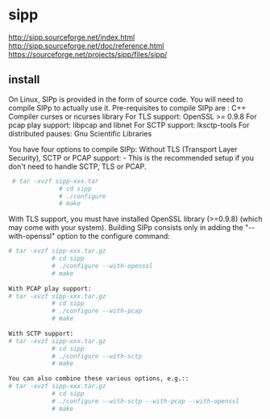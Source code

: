 # sipp

<http://sipp.sourceforge.net/index.html>
<http://sipp.sourceforge.net/doc/reference.html>
<https://sourceforge.net/projects/sipp/files/sipp/>
## install

On Linux, SIPp is provided in the form of source code. You will need to compile SIPp to actually use it.
Pre-requisites to compile SIPp are :
C++ Compiler
curses or ncurses library
For TLS support: OpenSSL >= 0.9.8
For pcap play support: libpcap and libnet
For SCTP support: lksctp-tools
For distributed pauses: Gnu Scientific Libraries

You have four options to compile SIPp:
Without TLS (Transport Layer Security), SCTP or PCAP support: - This is the recommended setup if you don't need to handle SCTP, TLS or PCAP.

```bash
 # tar -xvzf sipp-xxx.tar
              # cd sipp
              # ./configure
              # make
```   
With TLS support, you must have installed OpenSSL library (>=0.9.8) (which may come with your system). Building SIPp consists only in adding the "--with-openssl" option to the configure command:

```bash
# tar -xvzf sipp-xxx.tar.gz
            # cd sipp
            # ./configure --with-openssl
            # make
            
With PCAP play support:
# tar -xvzf sipp-xxx.tar.gz
            # cd sipp
            # ./configure --with-pcap
            # make
            
With SCTP support:
# tar -xvzf sipp-xxx.tar.gz
            # cd sipp
            # ./configure --with-sctp
            # make
            
You can also combine these various options, e.g.::
# tar -xvzf sipp-xxx.tar.gz
            # cd sipp
            # ./configure --with-sctp --with-pcap --with-openssl
            # make
```        
